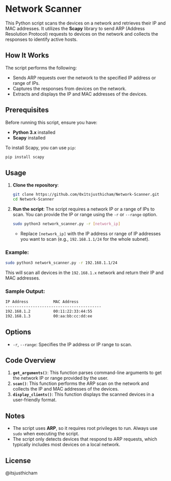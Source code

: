 
# Network Scanner

This Python script scans the devices on a network and retrieves their IP and MAC addresses. It utilizes the **Scapy** library to send ARP (Address Resolution Protocol) requests to devices on the network and collects the responses to identify active hosts.

## How It Works
The script performs the following:
- Sends ARP requests over the network to the specified IP address or range of IPs.
- Captures the responses from devices on the network.
- Extracts and displays the IP and MAC addresses of the devices.

## Prerequisites

Before running this script, ensure you have:
- **Python 3.x** installed
- **Scapy** installed

To install Scapy, you can use `pip`:
```bash
pip install scapy
```

## Usage

1. **Clone the repository**:
   ```bash
   git clone https://github.com/0x1tsjusthicham/Network-Scanner.git
   cd Network-Scanner
   ```

2. **Run the script**:
   The script requires a network IP or a range of IPs to scan. You can provide the IP or range using the `-r` or `--range` option.

   ```bash
   sudo python3 network_scanner.py -r [network_ip]
   ```

   - Replace `[network_ip]` with the IP address or range of IP addresses you want to scan (e.g., `192.168.1.1/24` for the whole subnet).

### Example:

```bash
sudo python3 network_scanner.py -r 192.168.1.1/24
```

This will scan all devices in the `192.168.1.x` network and return their IP and MAC addresses.

### Sample Output:
```bash
IP Address           MAC Address
------------------------------------------
192.168.1.2          00:11:22:33:44:55
192.168.1.3          00:aa:bb:cc:dd:ee
```

## Options
- `-r`, `--range`: Specifies the IP address or IP range to scan.

## Code Overview

1. **`get_arguments()`**: This function parses command-line arguments to get the network IP or range provided by the user.
2. **`scan()`**: This function performs the ARP scan on the network and collects the IP and MAC addresses of the devices.
3. **`display_clients()`**: This function displays the scanned devices in a user-friendly format.

## Notes

- The script uses **ARP**, so it requires root privileges to run. Always use `sudo` when executing the script.
- The script only detects devices that respond to ARP requests, which typically includes most devices on a local network.

## License
@itsjusthicham
